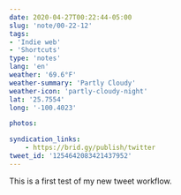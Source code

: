 ```yaml
---
date: 2020-04-27T00:22:44-05:00
slug: 'note/00-22-12'
tags:
- 'Indie web'
- 'Shortcuts'
type: 'notes'
lang: 'en'
weather: '69.6°F'
weather-summary: 'Partly Cloudy'
weather-icon: 'partly-cloudy-night'
lat: '25.7554'
long: '-100.4023'

photos:

syndication_links:
    - https://brid.gy/publish/twitter
tweet_id: '1254642083421437952'
---
```

This is a first test of my new tweet workflow.